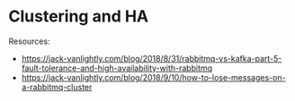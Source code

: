 # Clustering and HA

Resources:

* https://jack-vanlightly.com/blog/2018/8/31/rabbitmq-vs-kafka-part-5-fault-tolerance-and-high-availability-with-rabbitmq
* https://jack-vanlightly.com/blog/2018/9/10/how-to-lose-messages-on-a-rabbitmq-cluster
